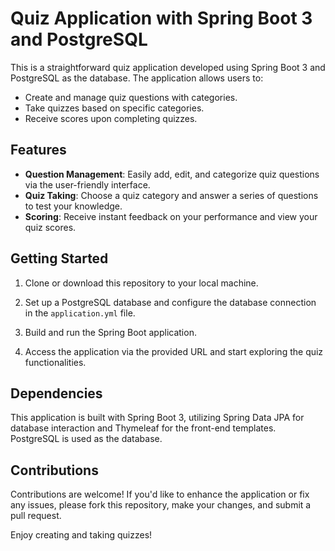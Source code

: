 ﻿# Quiz Application with Spring Boot 3 and PostgreSQL

This is a straightforward quiz application developed using Spring Boot 3 and PostgreSQL as the database. The application allows users to:

- Create and manage quiz questions with categories.
- Take quizzes based on specific categories.
- Receive scores upon completing quizzes.

## Features

- **Question Management**: Easily add, edit, and categorize quiz questions via the user-friendly interface.
- **Quiz Taking**: Choose a quiz category and answer a series of questions to test your knowledge.
- **Scoring**: Receive instant feedback on your performance and view your quiz scores.

## Getting Started

1. Clone or download this repository to your local machine.

2. Set up a PostgreSQL database and configure the database connection in the `application.yml` file.

3. Build and run the Spring Boot application.

4. Access the application via the provided URL and start exploring the quiz functionalities.

## Dependencies

This application is built with Spring Boot 3, utilizing Spring Data JPA for database interaction and Thymeleaf for the front-end templates. PostgreSQL is used as the database.


## Contributions

Contributions are welcome! If you'd like to enhance the application or fix any issues, please fork this repository, make your changes, and submit a pull request.


Enjoy creating and taking quizzes!

